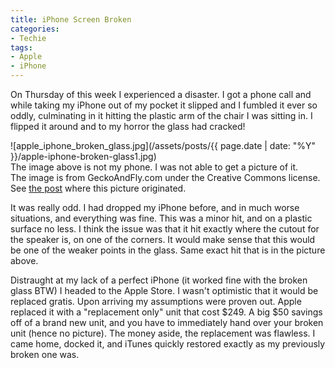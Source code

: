 ```yaml
---
title: iPhone Screen Broken
categories:
- Techie
tags:
- Apple
- iPhone
---
```


On Thursday of this week I experienced a disaster. I got a phone call and while taking my iPhone out of my pocket it slipped and I fumbled it ever so oddly, culminating in it hitting the plastic arm of the chair I was sitting in. I flipped it around and to my horror the glass had cracked!

![apple_iphone_broken_glass.jpg](/assets/posts/{{ page.date | date: "%Y" }}/apple-iphone-broken-glass1.jpg)  
The image above is not my phone. I was not able to get a picture of it.  
The image is from GeckoAndFly.com under the Creative Commons license.  
See [the post](http://www.geckoandfly.com/2007/07/02/apple-iphone-glass-screen-cracked/) where this picture originated.

It was really odd. I had dropped my iPhone before, and in much worse situations, and everything was fine. This was a minor hit, and on a plastic surface no less. I think the issue was that it hit exactly where the cutout for the speaker is, on one of the corners. It would make sense that this would be one of the weaker points in the glass. Same exact hit that is in the picture above.

Distraught at my lack of a perfect iPhone (it worked fine with the broken glass BTW) I headed to the Apple Store. I wasn't optimistic that it would be replaced gratis. Upon arriving my assumptions were proven out. Apple replaced it with a "replacement only" unit that cost $249. A big $50 savings off of a brand new unit, and you have to immediately hand over your broken unit (hence no picture). The money aside, the replacement was flawless. I came home, docked it, and iTunes quickly restored exactly as my previously broken one was.
